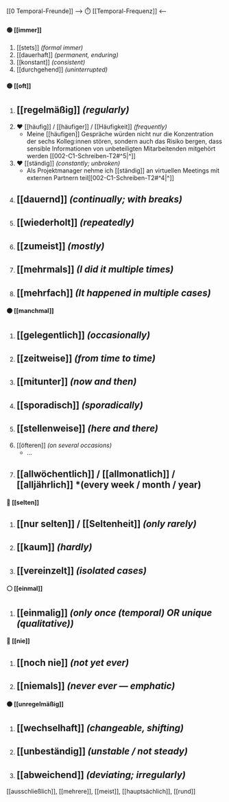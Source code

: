 [[0 Temporal-Freunde]]
--> ⏱️ [[Temporal-Frequenz]] <--
#### 🟢 [[immer]] 
1) [[stets]] *(formal immer)*
2) [[dauerhaft]] *(permanent, enduring)*
3) [[konstant]] *(consistent)*
4) [[durchgehend]] *(uninterrupted)*
#### 🟡 [[oft]] 
1) [[regelmäßig]] *(regularly)*
	- 
2) ❤️ [[häufig]] / [[häufiger]] / [[Häufigkeit]] *(frequently)*
	- Meine [[häufigen]] Gespräche würden nicht nur die Konzentration der sechs Kolleg:innen stören, sondern auch das Risiko bergen, dass sensible Informationen von unbeteiligten Mitarbeitenden mitgehört werden [[002-C1-Schreiben-T2#^5|^]]
3) ❤️ [[ständig]] *(constantly; unbroken)*
	- Als Projektmanager nehme ich [[ständig]] an virtuellen Meetings mit externen Partnern teil[[002-C1-Schreiben-T2#^4|^]]
4) [[dauernd]] *(continually; with breaks)*
	- 
5) [[wiederholt]] *(repeatedly)*
	- 
6) [[zumeist]] *(mostly)*
	- 
7) [[mehrmals]] *(I did it multiple times)*
	- 
8) [[mehrfach]] *(It happened in multiple cases)*
	- 
#### 🟠 [[manchmal]] 
1) [[gelegentlich]] *(occasionally)*
	- 
2) [[zeitweise]] *(from time to time)*
	- 
3) [[mitunter]] *(now and then)*
	- 
4) [[sporadisch]] *(sporadically)*
	- 
5) [[stellenweise]] *(here and there)*
	- 
6) [[öfteren]] *(on several occasions)*
	- ...
7) [[allwöchentlich]] / [[allmonatlich]] / [[alljährlich]] *(every week / month / year)
	- 
#### 🔵 [[selten]] 
1) [[nur selten]] / [[Seltenheit]] *(only rarely)*
	- 
2) [[kaum]] *(hardly)*
	- 
3) [[vereinzelt]] *(isolated cases)*
	- 
####  ⚪ [[einmal]] 
1) [[einmalig]] _(only once (temporal) OR unique (qualitative))_
	- 

#### 🔴 [[nie]] 
1) [[noch nie]] *(not yet ever)*
	- 
2) [[niemals]] *(never ever — emphatic)*
	- 

#### ⚫ [[unregelmäßig]] 
1) [[wechselhaft]] *(changeable, shifting)*
	- 
2) [[unbeständig]] *(unstable / not steady)*
	- 
3) [[abweichend]] *(deviating; irregularly)*
	- 


[[ausschließlich]], [[mehrere]], [[meist]], [[hauptsächlich]], [[rund]]